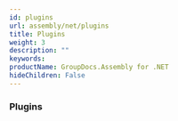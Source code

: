 ```yaml
---
id: plugins
url: assembly/net/plugins
title: Plugins
weight: 3
description: ""
keywords: 
productName: GroupDocs.Assembly for .NET
hideChildren: False
---
```

### Plugins

